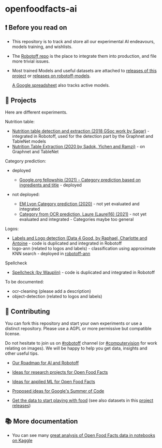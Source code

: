 # openfoodfacts-ai

## ❗ Before you read on

* This repository is to track and store all our experimental AI endeavours, models training, and wishlists.

* The [Robotoff repo](https://github.com/openfoodfacts/robotoff) is the place to integrate them into production, and file more trivial issues.

* Most trained Models and useful datasets are attached to [releases of this project](https://github.com/openfoodfacts/openfoodfacts-ai/releases) or [releases on robotoff-models](https://github.com/openfoodfacts/robotoff-models/releases).

  [A Google spreadsheet](https://docs.google.com/spreadsheets/d/1p2tvA5ySm0RJpTjUwT3fFrDJNJLXNlVTkxxU-izTIMA/edit#gid=0) also tracks active models.


## 🔬 Projects

Here are different experiments.

Nutrition table:

* [Nutrition table detection and extraction (2018 GSoc work by Sagar)](./GSoC2018/table_detection) - integrated in Robotoff, used for the detection part by the Graphnet and TableNet models
* [Nutrition Table Extraction (2020 by Sadok, Yichen and Ramzi)](./nutrition-table-extraction/data_exploration/README.md) - on Graphnet and TableNet

Category prediction:

* deployed

  * [Google.org fellowship (2021) - Category prediction based on ingredients and title](https://github.com/openfoodfacts/off-category-classification/) - deployed

* not deployed:

  * [EM Lyon Category prediction (2020)](./ai-emlyon/README.md)  - not yet evaluated and integrated
  * [Category from OCR prediction, Laure (Laurel16) (2021)](https://github.com/Laurel16/OpenFoodFactsCategorizer) - not yet evaluated and integrated - Categories maybe too general

Logos:

* [Labels and Logo detection (Data 4 Good, by Raphael, Charlotte and Antoine](./data4good_logo_detection/README.md) - code is duplicated and integrated in Robotoff
* logo-ann (related to logos and labels) - classification using approximate KNN search - deployed in [robotoff-ann](https://github.com/openfoodfacts/robotoff-ann)


Spellcheck

* [Spellcheck (by Wauplin)](./spellcheck/README.md) - code is duplicated and integrated in Robotoff

To be documented:

* ocr-cleaning (please add a description)
* object-detection (related to logos and labels)

## 👷 Contributing

You can fork this repository and start your own experiments or use a distinct repository.
Please use a AGPL or more permissive but compatible license.

Do not hesitate to join us on [#robotoff](https://slack.openfoodfacts.org) channel
(or [#computervision](https://slack.openfoodfacts.org) for work relating on images).
We will be happy to help you get data, insights and other useful tips.

* [Our Roadmap for AI and Robotoff](https://wiki.openfoodfacts.org/Artificial_Intelligence/Robotoff/Roadmap)

* [Ideas for research projects for Open Food Facts](https://github.com/openfoodfacts/openfoodfacts-ai/issues)

* [Ideas for applied ML for Open Food Facts](https://github.com/openfoodfacts/robotoff/issues)

* [Proposed ideas for Google's Summer of Code](https://world.openfoodfacts.org/google-summer-of-code)

* [Get the data to start playing with food](https://world.openfoodfacts.org/data)
  (see also datasets in this [project releases](https://github.com/openfoodfacts/openfoodfacts-ai/releases))

## 📚 More documentation

* You can see many [great analysis of Open Food Facts data in notebooks on Kaggle](https://www.kaggle.com/openfoodfacts/world-food-facts)
